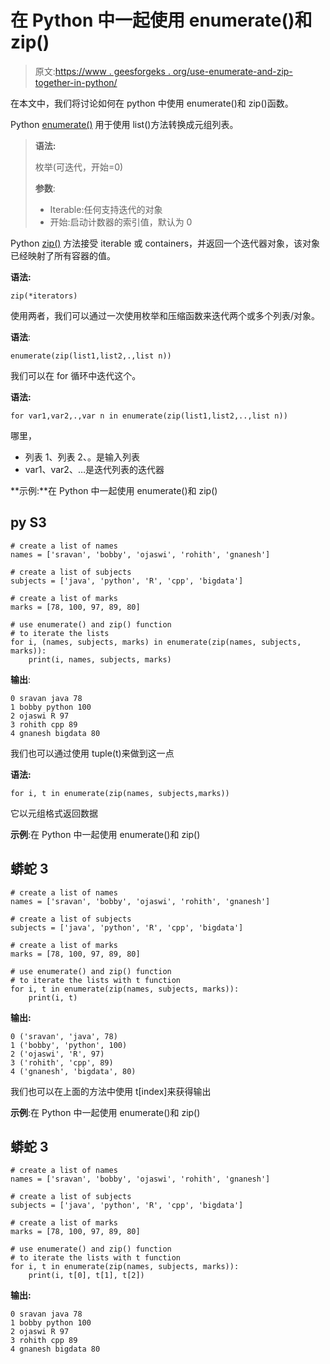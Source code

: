 # 在 Python 中一起使用 enumerate()和 zip()

> 原文:[https://www . geesforgeks . org/use-enumerate-and-zip-together-in-python/](https://www.geeksforgeeks.org/use-enumerate-and-zip-together-in-python/)

在本文中，我们将讨论如何在 python 中使用 enumerate()和 zip()函数。

Python [enumerate()](https://www.geeksforgeeks.org/enumerate-in-python/) 用于使用 list()方法转换成元组列表。

> **语法:**
> 
> 枚举(可迭代，开始=0)
> 
> **参数**:
> 
> *   Iterable:任何支持迭代的对象
> *   开始:启动计数器的索引值，默认为 0

Python [zip()](https://www.geeksforgeeks.org/zip-in-python/) 方法接受 iterable 或 containers，并返回一个迭代器对象，该对象已经映射了所有容器的值。

**语法:**

```
zip(*iterators) 
```

使用两者，我们可以通过一次使用枚举和压缩函数来迭代两个或多个列表/对象。

**语法**:

```
enumerate(zip(list1,list2,.,list n))
```

我们可以在 for 循环中迭代这个。

**语法:**

```
for var1,var2,.,var n in enumerate(zip(list1,list2,..,list n))
```

哪里，

*   列表 1、列表 2、。是输入列表
*   var1、var2、…是迭代列表的迭代器

**示例:**在 Python 中一起使用 enumerate()和 zip()

## py S3

```
# create a list of names
names = ['sravan', 'bobby', 'ojaswi', 'rohith', 'gnanesh']

# create a list of subjects
subjects = ['java', 'python', 'R', 'cpp', 'bigdata']

# create a list of marks
marks = [78, 100, 97, 89, 80]

# use enumerate() and zip() function
# to iterate the lists
for i, (names, subjects, marks) in enumerate(zip(names, subjects, marks)):
    print(i, names, subjects, marks)
```

**输出**:

```
0 sravan java 78
1 bobby python 100
2 ojaswi R 97
3 rohith cpp 89
4 gnanesh bigdata 80
```

我们也可以通过使用 tuple(t)来做到这一点

**语法:**

```
for i, t in enumerate(zip(names, subjects,marks))
```

它以元组格式返回数据

**示例**:在 Python 中一起使用 enumerate()和 zip()

## 蟒蛇 3

```
# create a list of names
names = ['sravan', 'bobby', 'ojaswi', 'rohith', 'gnanesh']

# create a list of subjects
subjects = ['java', 'python', 'R', 'cpp', 'bigdata']

# create a list of marks
marks = [78, 100, 97, 89, 80]

# use enumerate() and zip() function
# to iterate the lists with t function
for i, t in enumerate(zip(names, subjects, marks)):
    print(i, t)
```

**输出:**

```
0 ('sravan', 'java', 78)
1 ('bobby', 'python', 100)
2 ('ojaswi', 'R', 97)
3 ('rohith', 'cpp', 89)
4 ('gnanesh', 'bigdata', 80)
```

我们也可以在上面的方法中使用 t[index]来获得输出

**示例**:在 Python 中一起使用 enumerate()和 zip()

## 蟒蛇 3

```
# create a list of names
names = ['sravan', 'bobby', 'ojaswi', 'rohith', 'gnanesh']

# create a list of subjects
subjects = ['java', 'python', 'R', 'cpp', 'bigdata']

# create a list of marks
marks = [78, 100, 97, 89, 80]

# use enumerate() and zip() function
# to iterate the lists with t function
for i, t in enumerate(zip(names, subjects, marks)):
    print(i, t[0], t[1], t[2])
```

**输出:**

```
0 sravan java 78
1 bobby python 100
2 ojaswi R 97
3 rohith cpp 89
4 gnanesh bigdata 80
```